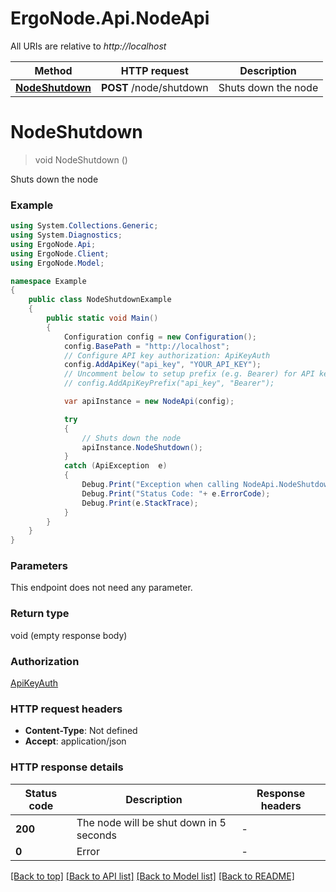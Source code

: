 # ErgoNode.Api.NodeApi

All URIs are relative to *http://localhost*

Method | HTTP request | Description
------------- | ------------- | -------------
[**NodeShutdown**](NodeApi.md#nodeshutdown) | **POST** /node/shutdown | Shuts down the node


<a name="nodeshutdown"></a>
# **NodeShutdown**
> void NodeShutdown ()

Shuts down the node

### Example
```csharp
using System.Collections.Generic;
using System.Diagnostics;
using ErgoNode.Api;
using ErgoNode.Client;
using ErgoNode.Model;

namespace Example
{
    public class NodeShutdownExample
    {
        public static void Main()
        {
            Configuration config = new Configuration();
            config.BasePath = "http://localhost";
            // Configure API key authorization: ApiKeyAuth
            config.AddApiKey("api_key", "YOUR_API_KEY");
            // Uncomment below to setup prefix (e.g. Bearer) for API key, if needed
            // config.AddApiKeyPrefix("api_key", "Bearer");

            var apiInstance = new NodeApi(config);

            try
            {
                // Shuts down the node
                apiInstance.NodeShutdown();
            }
            catch (ApiException  e)
            {
                Debug.Print("Exception when calling NodeApi.NodeShutdown: " + e.Message );
                Debug.Print("Status Code: "+ e.ErrorCode);
                Debug.Print(e.StackTrace);
            }
        }
    }
}
```

### Parameters
This endpoint does not need any parameter.

### Return type

void (empty response body)

### Authorization

[ApiKeyAuth](../README.md#ApiKeyAuth)

### HTTP request headers

 - **Content-Type**: Not defined
 - **Accept**: application/json


### HTTP response details
| Status code | Description | Response headers |
|-------------|-------------|------------------|
| **200** | The node will be shut down in 5 seconds |  -  |
| **0** | Error |  -  |

[[Back to top]](#) [[Back to API list]](../README.md#documentation-for-api-endpoints) [[Back to Model list]](../README.md#documentation-for-models) [[Back to README]](../README.md)


